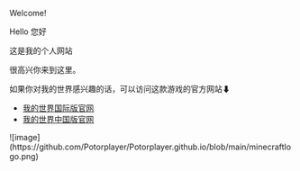 <p>Welcome!</p>
<p>Hello 您好</p>
<p>这是我的个人网站</p>
<p>很高兴你来到这里。</p>


<p>如果你对我的世界感兴趣的话，可以访问这款游戏的官方网站⬇</p>
<ul>
  <li> <a href="https://www.minecraft.net/zh-hans">我的世界国际版官网</a> </li>
  <li> <a href="https://mc.163.com/">我的世界中国版官网</a> </li>
</ul>
![image](https://github.com/Potorplayer/Potorplayer.github.io/blob/main/minecraftlogo.png)
